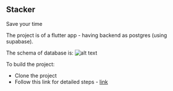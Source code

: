 ## Stacker
Save your time


The project is of a flutter app - having backend as postgres (using supabase).


The schema of database is:
![alt text]('https://iili.io/23YXZiv.png')

To build the project:
- Clone the project
- Follow this link for detailed steps - [link](https://docs.flutter.dev/deployment/android)

